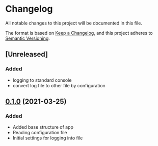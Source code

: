 # Changelog

All notable changes to this project will be documented in this file.

The format is based on [Keep a Changelog](https://keepachangelog.com/en/1.0.0/),
and this project adheres to [Semantic Versioning](https://semver.org/spec/v2.0.0.html).

## [Unreleased]

### Added

- logging to standard console
- convert log file to other file by configuration

## [0.1.0](https://github.com/udigeri/ele/tree/v0.1.0) (2021-03-25)

### Added 

- Added base structure of app
- Reading configuration file
- Initial settings for logging into file

